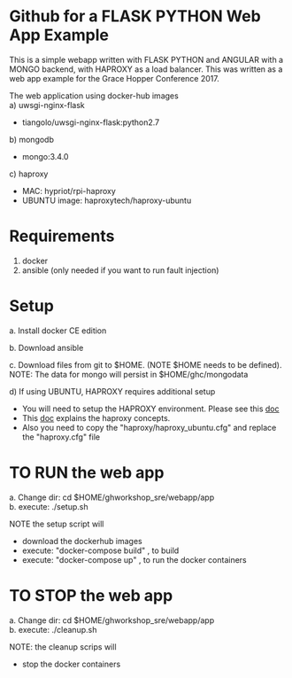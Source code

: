 # Github for a FLASK PYTHON Web App Example
This is a simple webapp written with FLASK PYTHON and ANGULAR with a MONGO backend, with HAPROXY as a load balancer.
This was written as a web app example for the Grace Hopper Conference 2017.

The web application using docker-hub images</br>
a) uwsgi-nginx-flask
- tiangolo/uwsgi-nginx-flask:python2.7

b) mongodb
- mongo:3.4.0

c) haproxy
- MAC: hypriot/rpi-haproxy
- UBUNTU image: haproxytech/haproxy-ubuntu 
    
# Requirements
1. docker
2. ansible (only needed if you want to run fault injection)

# Setup </br>
a. Install docker CE edition

b. Download ansible

c. Download files from git to $HOME.  (NOTE $HOME needs to be defined).</br>
NOTE: The data for mongo will persist in $HOME/ghc/mongodata

d) If using UBUNTU, HAPROXY requires additional setup
- You will need to setup the HAPROXY environment.  Please see this [doc](https://linoxide.com/ubuntu-how-to/setup-haproxy-ubuntu-16-04/)
- This [doc]( https://www.digitalocean.com/community/tutorials/an-introduction-to-haproxy-and-load-balancing-concepts ) explains the haproxy concepts.
- Also you need to copy the "haproxy/haproxy_ubuntu.cfg" and replace the "haproxy.cfg" file

# TO RUN the web app
a. Change dir: cd $HOME/ghworkshop_sre/webapp/app </br>
b. execute:    ./setup.sh </br>

NOTE the setup script will</br>
- download the dockerhub images
- execute: "docker-compose build" , to build
- execute: "docker-compose up" , to run the docker containers

# TO STOP the web app
a. Change dir: cd $HOME/ghworkshop_sre/webapp/app </br>
b. execute:    ./cleanup.sh </br>

NOTE: the cleanup scrips will </br>
- stop the docker containers
